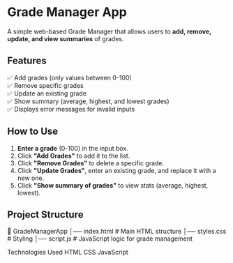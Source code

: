 # Grade Manager App  

A simple web-based Grade Manager that allows users to **add, remove, update, and view summaries** of grades.  

## Features  
✅ Add grades (only values between 0-100)  
✅ Remove specific grades  
✅ Update an existing grade  
✅ Show summary (average, highest, and lowest grades)  
✅ Displays error messages for invalid inputs  

## How to Use  
1. **Enter a grade** (0-100) in the input box.  
2. Click **"Add Grades"** to add it to the list.  
3. Click **"Remove Grades"** to delete a specific grade.  
4. Click **"Update Grades"**, enter an existing grade, and replace it with a new one.  
5. Click **"Show summary of grades"** to view stats (average, highest, lowest).  

## Project Structure  
📂 GradeManagerApp
│── index.html # Main HTML structure
│── styles.css # Styling 
│── script.js # JavaScript logic for grade management

Technologies Used
HTML
CSS
JavaScript
